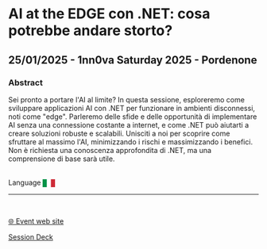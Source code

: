 # AI at the EDGE con .NET: cosa potrebbe andare storto?
## 25/01/2025 - 1nn0va Saturday 2025 - Pordenone 
### Abstract
Sei pronto a portare l'AI al limite? In questa sessione, esploreremo come sviluppare applicazioni AI con .NET per funzionare in ambienti disconnessi, noti come "edge". Parleremo delle sfide e delle opportunità di implementare AI senza una connessione costante a internet, e come .NET può aiutarti a creare soluzioni robuste e scalabili. Unisciti a noi per scoprire come sfruttare al massimo l'AI, minimizzando i rischi e massimizzando i benefici. Non è richiesta una conoscenza approfondita di .NET, ma una comprensione di base sarà utile.


<br/>
Language <img width="25" src="https://raw.githubusercontent.com/dpcons/DPCons/Dev/Resources/FlagItaly.svg" style="vertical-align:middle">
<br/>

---

<br/>
<p>
<a href="https://netsat2025pn.1nn0va.it/">🌐 Event web site</a>
</p>

<p>
<a href="https://github.com/dpcons/DPCons/blob/main/Decks/20250125-AI at the EDGE con NET cosa potrebbe andare storto.pdf"  
target="_blank">Session Deck</a>
</a>
</p>
